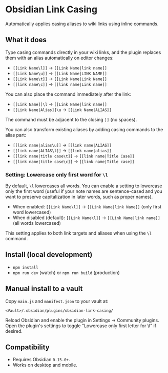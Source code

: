 # Obsidian Link Casing

Automatically applies casing aliases to wiki links using inline commands.

## What it does

Type casing commands directly in your wiki links, and the plugin replaces them with an alias automatically on editor changes:

- `[[Link Name\l]]` → `[[Link Name|link name]]`
- `[[Link Name\u]]` → `[[Link Name|LINK NAME]]`
- `[[Link Name\t]]` → `[[Link Name|Link Name]]`
- `[[link name\c]]` → `[[link name|Link name]]`

You can also place the command immediately after the link:

- `[[Link Name]]\l` → `[[Link Name|link name]]`
- `[[Link Name|Alias]]\u` → `[[Link Name|ALIAS]]`

The command must be adjacent to the closing `]]` (no spaces).

You can also transform existing aliases by adding casing commands to the alias part:

- `[[link name|alias\u]]` → `[[link name|ALIAS]]`
- `[[link name|ALIAS\l]]` → `[[link name|alias]]`
- `[[link name|title case\t]]` → `[[link name|Title Case]]`
- `[[link name|title case\c]]` → `[[link name|Title case]]`

### Setting: Lowercase only first word for `\l`

By default, `\l` lowercases all words. You can enable a setting to lowercase only the first word (useful if your note names are sentence-cased and you want to preserve capitalization in later words, such as proper names).

- When enabled: `[[Link Name\l]]` → `[[Link Name|link Name]]` (only first word lowercased)
- When disabled (default): `[[Link Name\l]]` → `[[Link Name|link name]]` (all words lowercased)

This setting applies to both link targets and aliases when using the `\l` command.

## Install (local development)

- `npm install`
- `npm run dev` (watch) or `npm run build` (production)

## Manual install to a vault

Copy `main.js` and `manifest.json` to your vault at:

`<Vault>/.obsidian/plugins/obsidian-link-casing/`

Reload Obsidian and enable the plugin in Settings → Community plugins. Open the plugin's settings to toggle "Lowercase only first letter for \\l" if desired.

## Compatibility

- Requires Obsidian `0.15.0+`.
- Works on desktop and mobile.
